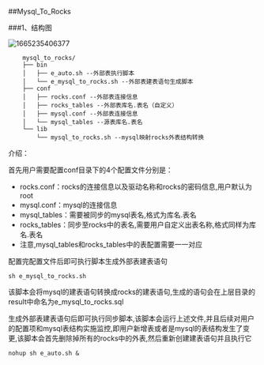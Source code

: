 ##Mysql_To_Rocks


###1、结构图

![1665235406377](C:\Users\86138\AppData\Roaming\Typora\typora-user-images\1665235406377.png)


```shell
    mysql_to_rocks/
    ├── bin
    │   ├── e_auto.sh --外部表执行脚本
    │   └── e_mysql_to_rocks.sh --外部表建表语句生成脚本
    ├── conf
    │   ├── rocks.conf --外部表连接信息
    │   ├── rocks_tables --外部表库名.表名（自定义）
    │   ├── mysql.conf --外部表连接信息
    │   └── mysql_tables --源表库名.表名
    └── lib
        └── mysql_to_rocks.sh --mysql映射rocks外表结构转换
```


介绍：

首先用户需要配置conf目录下的4个配置文件分别是：

- rocks.conf：rocks的连接信息以及驱动名称和rocks的密码信息,用户默认为root
- mysql.conf：mysql的连接信息
- mysql_tables：需要被同步的mysql表名,格式为库名.表名
- rocks_tables：同步至rocks中的表名,需要用户自定义出表名称,格式同样为库名.表名
- 注意,mysql_tables和rocks_tables中的表配置需要一一对应

配置完配置文件后即可执行脚本生成外部表建表语句

```
sh e_mysql_to_rocks.sh
```

该脚本会将mysql的建表语句转换成rocks的建表语句,生成的语句会在上层目录的result中命名为e_mysql_to_rocks.sql



生成外部表建表语句后即可执行同步脚本,该脚本会运行上述文件,并且后续对用户的配置项和mysql表结构实施监控,即用户新增表或者是mysql的表结构发生了变更,该脚本会首先删除掉所有的rocks中的外表,然后重新创建建表语句并且执行它

```
nohup sh e_auto.sh &
```


